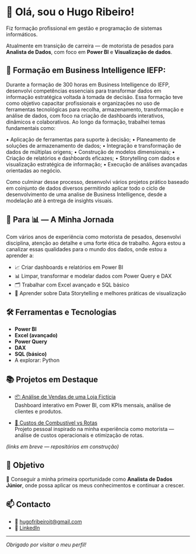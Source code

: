 # 👋 Olá, sou o Hugo Ribeiro!

Fiz formação profissional em gestão e programação de sistemas informáticos.

Atualmente em transição de carreira — de motorista de pesados para **Analista de Dados**, com foco em **Power BI** e **Visualização de dados**.

## 🔹 Formação em Business Intelligence IEFP:

Durante a formação de 300 horas em Business Intelligence do IEFP, desenvolvi competências essenciais para transformar dados em informação estratégica voltada à tomada de decisão. Essa formação teve como objetivo capacitar profissionais e organizações no uso de ferramentas tecnológicas para recolha, armazenamento, transformação e análise de dados, com foco na criação de dashboards interativos, dinâmicos e colaborativos.
Ao longo da formação, trabalhei temas fundamentais como:

•	Aplicação de ferramentas para suporte à decisão;
•	Planeamento de soluções de armazenamento de dados;
•	Integração e transformação de dados de múltiplas origens;
•	Construção de modelos dimensionais;
•	Criação de relatórios e dashboards eficazes;
•	Storytelling com dados e visualização estratégica de informação;
•	Execução de análises avançadas orientadas ao negócio.

Como culminar desse processo, desenvolvi vários projetos prático baseado em coinjunto de dados diversos permitindo aplicar todo o ciclo de desenvolvimento de uma analise de Business Intelligence, desde a modelação até à entrega de insights visuais.



## 🚚 Para 📊 — A Minha Jornada

Com vários anos de experiência como motorista de pesados, desenvolvi disciplina, atenção ao detalhe e uma forte ética de trabalho. Agora estou a canalizar essas qualidades para o mundo dos dados, onde estou a aprender a:

- 📈 Criar dashboards e relatórios em Power BI
- 📊 Limpar, transformar e modelar dados com Power Query e DAX
- 🗂️ Trabalhar com Excel avançado e SQL básico
- 🧠 Aprender sobre Data Storytelling e melhores práticas de visualização

## 🛠️ Ferramentas e Tecnologias

- **Power BI**
- **Excel (avançado)**
- **Power Query**
- **DAX**
- **SQL (básico)**
- A explorar: Python

## 📚 Projetos em Destaque

- [📦 Análise de Vendas de uma Loja Fictícia](#)  
  Dashboard interativo em Power BI, com KPIs mensais, análise de clientes e produtos.

- [🚗 Custos de Combustível vs Rotas](#)  
  Projeto pessoal inspirado na minha experiência como motorista — análise de custos operacionais e otimização de rotas.

*(links em breve — repositórios em construção)*

## 🎯 Objetivo

📌 Conseguir a minha primeira oportunidade como **Analista de Dados Júnior**, onde possa aplicar os meus conhecimentos e continuar a crescer.

## 📫 Contacto

- 📧 [hugofribeiroit@gmail.com](mailto:hugofribeiroit@gmail.com)
- 💼 [LinkedIn](https://www.linkedin.com/in/hugo-ribeiro-196687203/)

---

*Obrigado por visitar o meu perfil!*

